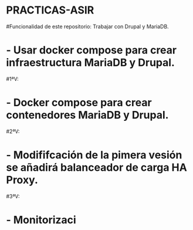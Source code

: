 # PRACTICAS-ASIR

#Funcionalidad de este repositorio: Trabajar con Drupal y MariaDB.
#  - Usar docker compose para crear infraestructura MariaDB y Drupal.
  
#1ªV:
#  - Docker compose para crear contenedores MariaDB y Drupal.

#2ªV:
#  - Modififcación de la pimera vesión se añadirá balanceador de carga HA Proxy.

#3ªV:
#  - Monitorizaci
